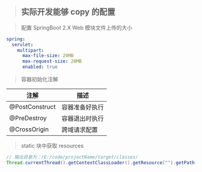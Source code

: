 > ## 实际开发能够 copy 的配置

> 配置 SpringBoot 2.X Web 模块文件上传的大小

```yaml
spring:
  servlet:
    multipart:
      max-file-size: 20MB
      max-request-size: 20MB
      enabled: true
```

> 容器初始化注解

| 注解           | 描述           |
| -------------- | -------------- |
| @PostConstruct | 容器准备好执行 |
| @PreDestroy    | 容器退出时执行 |
| @CrossOrigin   | 跨域请求配置   |


> static 块中获取 resources

```java
// 输出目录为：/E:/code/projectName/target/classes/
Thread.currentThread().getContextClassLoader().getResource("").getPath()
```